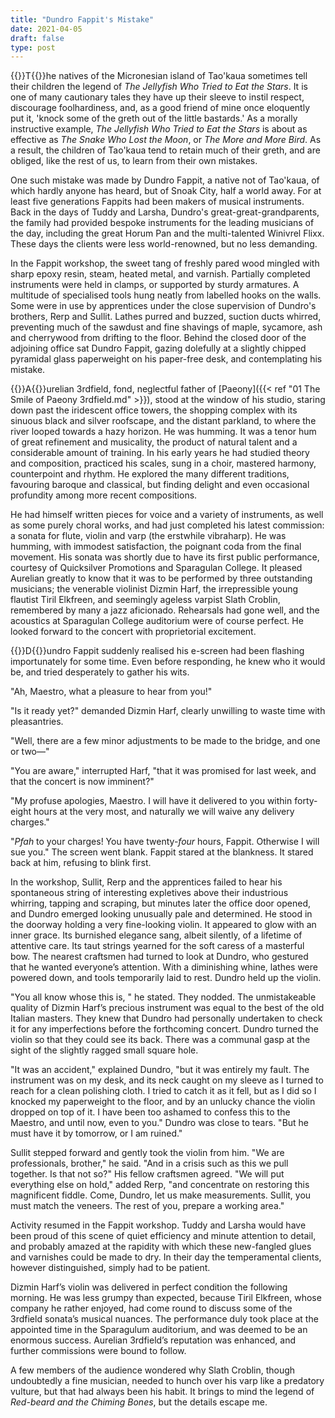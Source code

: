 ```yaml
---
title: "Dundro Fappit's Mistake"
date: 2021-04-05
draft: false
type: post
---
```


{{<glyph>}}T{{</glyph>}}he natives of the Micronesian island of Tao'kaua sometimes tell their children the legend of *The Jellyfish Who Tried to Eat the Stars*. It is one of many cautionary tales they have up their sleeve to instil respect, discourage foolhardiness, and, as a good friend of mine once eloquently put it, 'knock some of the greth out of the little bastards.' As a morally instructive example, *The Jellyfish Who Tried to Eat the Stars* is about as effective as *The Snake Who Lost the Moon*, or *The More and More Bird*. As a result, the children of Tao'kaua tend to retain much of their greth, and are obliged, like the rest of us, to learn from their own mistakes.

One such mistake was made by Dundro Fappit, a native not of Tao'kaua, of which hardly anyone has heard, but of Snoak City, half a world away. For at least five generations Fappits had been makers of musical instruments. Back in the days of Tuddy and Larsha, Dundro's great-great-grandparents, the family had provided bespoke instruments for the leading musicians of the day, including the great Horum Pan and the multi-talented Winivrel Flixx. These days the clients were less world-renowned, but no less demanding.

In the Fappit workshop, the sweet tang of freshly pared wood mingled with sharp epoxy resin, steam, heated metal, and varnish. Partially completed instruments were held in clamps, or supported by sturdy armatures. A multitude of specialised tools hung neatly from labelled hooks on the walls. Some were in use by apprentices under the close supervision of Dundro's brothers, Rerp and Sullit. Lathes purred and buzzed, suction ducts whirred, preventing much of the sawdust and fine shavings of maple, sycamore, ash and cherrywood from drifting to the floor. Behind the closed door of the adjoining office sat Dundro Fappit, gazing dolefully at a slightly chipped pyramidal glass paperweight on his paper-free desk, and contemplating his mistake.



{{<glyph>}}A{{</glyph>}}urelian 3rdfield, fond, neglectful father of [Paeony]({{< ref "01 The Smile of Paeony 3rdfield.md" >}}), stood at the window of his studio, staring down past the iridescent office towers, the shopping complex with its sinuous black and silver roofscape, and the distant parkland, to where the river looped towards a hazy horizon. He was humming. It was a tenor hum of great refinement and musicality, the product of natural talent and a considerable amount of training. In his early years he had studied theory and composition, practiced his scales, sung in a choir, mastered harmony, counterpoint and rhythm. He explored the many different traditions, favouring baroque and classical, but finding delight and even occasional profundity among more recent compositions.

He had himself written pieces for voice and a variety of instruments, as well as some purely choral works, and had just completed his latest commission: a sonata for flute, violin and varp (the erstwhile vibraharp). He was humming, with immodest satisfaction, the poignant coda from the final movement. His sonata was shortly due to have its first public performance, courtesy of Quicksilver Promotions and Sparagulan College. It pleased Aurelian greatly to know that it was to be performed by three outstanding musicians; the venerable violinist Dizmin Harf, the irrepressible young flautist Tiril Elkfreen, and seemingly ageless varpist Slath Croblin, remembered by many a jazz aficionado. Rehearsals had gone well, and the acoustics at Sparagulan College auditorium were of course perfect. He looked forward to the concert with proprietorial excitement.



{{<glyph>}}D{{</glyph>}}undro Fappit suddenly realised his e-screen had been flashing importunately for some time. Even before responding, he knew who it would be, and tried desperately to gather his wits. 

"Ah, Maestro, what a pleasure to hear from you!"

"Is it ready yet?" demanded Dizmin Harf, clearly unwilling to waste time with pleasantries.

"Well, there are a few minor adjustments to be made to the bridge, and one or two—"

"You are aware," interrupted Harf, "that it was promised for last week, and that the concert is now imminent?"

"My profuse apologies, Maestro. I will have it delivered to you within forty-eight hours at the very most, and naturally we will waive any delivery charges."

"*Pfah* to your charges! You have twenty-*four* hours, Fappit. Otherwise I will sue you." The screen went blank. Fappit stared at the blankness. It stared back at him, refusing to blink first.

In the workshop, Sullit, Rerp and the apprentices failed to hear his spontaneous string of interesting expletives above their industrious whirring, tapping and scraping, but minutes later the office door opened, and Dundro emerged looking unusually pale and determined. He stood in the doorway holding a very fine-looking violin. It appeared to glow with an inner grace. Its burnished elegance sang, albeit silently, of a lifetime of attentive care. Its taut strings yearned for the soft caress of a masterful bow. The nearest craftsmen had turned to look at Dundro, who gestured that he wanted everyone’s attention. With a diminishing whine, lathes were powered down, and tools temporarily laid to rest. Dundro held up the violin.

"You all know whose this is, " he stated. They nodded. The unmistakeable quality of Dizmin Harf’s precious instrument was equal to the best of the old Italian masters. They knew that Dundro had personally undertaken to check it for any imperfections before the forthcoming concert. Dundro turned the violin so that they could see its back. There was a communal gasp at the sight of the slightly ragged small square hole.

"It was an accident," explained Dundro, "but it was entirely my fault. The instrument was on my desk, and its neck caught on my sleeve as I turned to reach for a clean polishing cloth. I tried to catch it as it fell, but as I did so I knocked my paperweight to the floor, and by an unlucky chance the violin dropped on top of it. I have been too ashamed to confess this to the Maestro, and until now, even to you." Dundro was close to tears. "But he must have it by tomorrow, or I am ruined."

Sullit stepped forward and gently took the violin from him. "We are professionals, brother," he said. "And in a crisis such as this we pull together. Is that not so?" His fellow craftsmen agreed. "We will put everything else on hold," added Rerp, "and concentrate on restoring this magnificent fiddle. Come, Dundro, let us make measurements. Sullit, you must match the veneers. The rest of you, prepare a working area." 

Activity resumed in the Fappit workshop. Tuddy and Larsha would have been proud of this scene of quiet efficiency and minute attention to detail, and probably amazed at the rapidity with which these new-fangled glues and varnishes could be made to dry. In their day the temperamental clients, however distinguished, simply had to be patient.

Dizmin Harf’s violin was delivered in perfect condition the following morning. He was less grumpy than expected, because Tiril Elkfreen, whose company he rather enjoyed, had come round to discuss some of the 3rdfield sonata’s musical nuances. The performance duly took place at the appointed time in the Sparagulum auditorium, and was deemed to be an enormous success. Aurelian 3rdfield’s reputation was enhanced, and further commissions were bound to follow.

A few members of the audience wondered why Slath Croblin, though undoubtedly a fine musician, needed to hunch over his varp like a predatory vulture, but that had always been his habit. It brings to mind the legend of *Red-beard and the Chiming Bones*, but the details escape me.